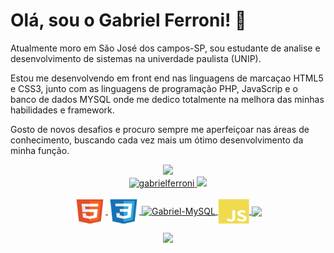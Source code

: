 
<h1>Olá, sou o Gabriel Ferroni! 👋</h1>

<p>Atualmente moro em São José dos campos-SP, sou estudante de analise e desenvolvimento de sistemas na univerdade paulista (UNIP).</br>

Estou me desenvolvendo em front end nas linguagens de marcaçao HTML5 e CSS3, junto com as linguagens de programação PHP, JavaScrip e o banco de dados MYSQL onde me dedico totalmente na melhora das minhas habilidades e framework.</br>

Gosto de novos desafios e procuro sempre me aperfeiçoar nas áreas de conhecimento, buscando cada vez mais um ótimo desenvolvimento da minha função.</br></p>

 <div align="center">
  <a href="https://www.linkedin.com/in/gabriel-paiva-1a2b1718a/" target="_blank"><img src="https://img.shields.io/badge/-LinkedIn-%230077B5?style=for-the-badge&logo=linkedin&logoColor=white" target="_blank"></a> 
  </div>

 
 <div align="center">
  <a href="https://github.com/gabrielferroni">
  <img height="165em" src="https://github-readme-stats.vercel.app/api?username=gabrielferroni&show_icons=true&theme=midnight-purple&count_private=true&locale=en" alt="gabrielferroni" />
    <img height="165em" src="https://github-readme-stats.vercel.app/api/top-langs/?username=gabrielferroni&layout=compact&langs_count=7&theme=midnight-purple"/>
  </div>
<br>
 <div align="center">
   <img align="center" alt="Gabriel-HTML" height="40" width="50" src="https://raw.githubusercontent.com/devicons/devicon/master/icons/html5/html5-original.svg">
  <img align="center" alt="Gabriel-CSS" height="40" width="50" src="https://raw.githubusercontent.com/devicons/devicon/master/icons/css3/css3-original.svg">
  <img align="center" alt="Gabriel-MySQL" height="40" width="50"src="https://cdn.jsdelivr.net/gh/devicons/devicon/icons/mysql/mysql-original.svg" />
  <img align="center" alt="Gabriel-Js" height="40" width="50" src="https://raw.githubusercontent.com/devicons/devicon/master/icons/javascript/javascript-plain.svg">
  <img align="center" alt+"PHP" hegth="60" width="60" src="https://icongr.am/devicon/php-original.svg?size=128&color=currentColor">
 </div>
 
  <p align="center">   <img alingn="center" src="https://profile-counter.glitch.me/gabrielferroni/count.svg" /></p>
 <br>
 

 

  

